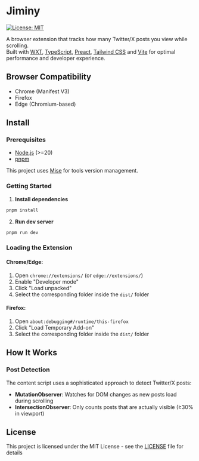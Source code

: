 # Jiminy

[![License: MIT](https://img.shields.io/badge/License-MIT-blue.svg)](https://opensource.org/licenses/MIT)

A browser extension that tracks how many Twitter/X posts you view while scrolling.\
Built with [WXT](https://wxt.dev), [TypeScript](https://www.typescriptlang.org), [Preact](https://preactjs.com), [Tailwind CSS](https://tailwindcss.com) and [Vite](https://vitejs.dev) for optimal performance and developer experience.

## Browser Compatibility

- Chrome (Manifest V3)
- Firefox
- Edge (Chromium-based)

## Install

### Prerequisites

- [Node.js](https://nodejs.org/en/download/) (>=20)
- [pnpm](https://pnpm.io)

This project uses [Mise](https://mise.jdx.dev/getting-started.html) for tools version management.

### Getting Started

1. **Install dependencies**

```bash
pnpm install
```

2. **Run dev server**

```bash
pnpm run dev
```

### Loading the Extension

#### Chrome/Edge:

1. Open `chrome://extensions/` (or `edge://extensions/`)
2. Enable "Developer mode"
3. Click "Load unpacked"
4. Select the corresponding folder inside the `dist/` folder

#### Firefox:

1. Open `about:debugging#/runtime/this-firefox`
2. Click "Load Temporary Add-on"
3. Select the corresponding folder inside the `dist/` folder

## How It Works

### Post Detection

The content script uses a sophisticated approach to detect Twitter/X posts:

- **MutationObserver**: Watches for DOM changes as new posts load during scrolling
- **IntersectionObserver**: Only counts posts that are actually visible (≥30% in viewport)

## License

This project is licensed under the MIT License - see the [LICENSE](LICENSE) file for details
